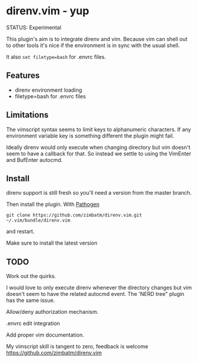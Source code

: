 direnv.vim - yup
================

STATUS: Experimental

This plugin's aim is to integrate direnv and vim. Because vim can shell out
to other tools it's nice if the environment is in sync with the usual shell.

It also `set filetype=bash` for .envrc files.

Features
--------

* direnv environment loading
* filetype=bash for .envrc files

Limitations
-----------

The vimscript syntax seems to limit keys to alphanumeric characters. If any
environment variable key is something different the plugin might fail.

Ideally direnv would only execute when changing directory but vim doesn't seem
to have a callback for that. So instead we settle to using the VimEnter and
BufEnter autocmd.

Install
-------

direnv support is still fresh so you'll need a version from the master branch.

Then install the plugin.
With [Pathogen](https://github.com/tpope/vim-pathogen)

```
git clone https://github.com/zimbatm/direnv.vim.git ~/.vim/bundle/direnv.vim
```

and restart.

Make sure to install the latest version 

TODO
----

Work out the quirks.

I would love to only execute direnv whenever the directory changes but vim
doesn't seem to have the related autocmd event. The 'NERD tree" plugin has the
same issue.

Allow/deny authorization mechanism.

.envrc edit integration

Add proper vim documentation.

My vimscript skill is tangent to zero, feedback is welcome
<https://github.com/zimbatm/direnv.vim>

